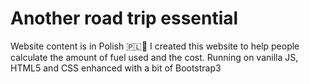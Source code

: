 # Another road trip essential

Website content is in Polish 🇵🇱🦅
I created this website to help people calculate the amount of fuel used and the cost. Running on vanilla JS, HTML5 and CSS enhanced with a bit of Bootstrap3 
